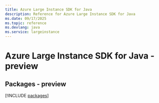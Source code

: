 ```yaml
---
title: Azure Large Instance SDK for Java
description: Reference for Azure Large Instance SDK for Java
ms.date: 09/17/2025
ms.topic: reference
ms.devlang: java
ms.service: largeinstance
---
```

# Azure Large Instance SDK for Java - preview
## Packages - preview
[!INCLUDE [packages](large-instance-index.md)]